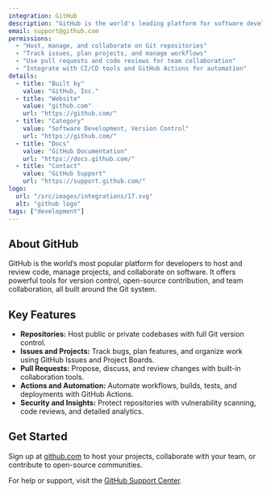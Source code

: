 ```yaml
---
integration: GitHub
description: "GitHub is the world's leading platform for software development, offering code hosting, collaboration, and version control powered by Git."
email: support@github.com
permissions:
  - "Host, manage, and collaborate on Git repositories"
  - "Track issues, plan projects, and manage workflows"
  - "Use pull requests and code reviews for team collaboration"
  - "Integrate with CI/CD tools and GitHub Actions for automation"
details:
  - title: "Built by"
    value: "GitHub, Inc."
  - title: "Website"
    value: "github.com"
    url: "https://github.com/"
  - title: "Category"
    value: "Software Development, Version Control"
    url: "https://github.com/"
  - title: "Docs"
    value: "GitHub Documentation"
    url: "https://docs.github.com/"
  - title: "Contact"
    value: "GitHub Support"
    url: "https://support.github.com/"
logo:
  url: "/src/images/integrations/17.svg"
  alt: "github logo"
tags: ["development"]
---
```

## About GitHub

GitHub is the world’s most popular platform for developers to host and review code, manage projects, and collaborate on software. It offers powerful tools for version control, open-source contribution, and team collaboration, all built around the Git system.

## Key Features

- **Repositories:** Host public or private codebases with full Git version control.
- **Issues and Projects:** Track bugs, plan features, and organize work using GitHub Issues and Project Boards.
- **Pull Requests:** Propose, discuss, and review changes with built-in collaboration tools.
- **Actions and Automation:** Automate workflows, builds, tests, and deployments with GitHub Actions.
- **Security and Insights:** Protect repositories with vulnerability scanning, code reviews, and detailed analytics.

## Get Started

Sign up at [github.com](https://github.com/) to host your projects, collaborate with your team, or contribute to open-source communities.

For help or support, visit the [GitHub Support Center](https://support.github.com/).
